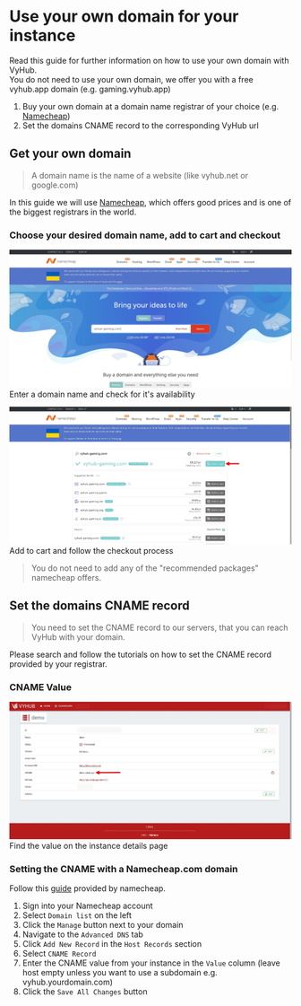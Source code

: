 # Use your own domain for your instance

Read this guide for further information on how to use your own domain with VyHub.  
You do not need to use your own domain, we offer you with a free vyhub.app domain (e.g. gaming.vyhub.app)

1. Buy your own domain at a domain name registrar of your choice (e.g. [Namecheap](https://www.namecheap.com/))
2. Set the domains CNAME record to the corresponding VyHub url

## Get your own domain

> A domain name is the name of a website (like vyhub.net or google.com)

In this guide we will use [Namecheap](https://www.namecheap.com/), which offers good prices and is one of the biggest registrars in the world.

### Choose your desired domain name, add to cart and checkout


![Enter a domain name](../assets/custom_domain_guide/example_domain_search.jpg)
Enter a domain name and check for it's availability

![Add to cart](../assets/custom_domain_guide/domain_add_cart.jpg)
Add to cart and follow the checkout process

> You do not need to add any of the "recommended packages" namecheap offers.


## Set the domains CNAME record

> You need to set the CNAME record to our servers, that you can reach VyHub with your domain.

Please search and follow the tutorials on how to set the CNAME record provided by your registrar.

### CNAME Value

![Find the CNAME value](../assets/custom_domain_guide/instance_details_page.jpg)
Find the value on the instance details page

### Setting the CNAME with a Namecheap.com domain
Follow this [guide](https://www.namecheap.com/support/knowledgebase/article.aspx/9646/2237/how-to-create-a-cname-record-for-your-domain/) provided by namecheap. 

1. Sign into your Namecheap account
2. Select `Domain list` on the left
3. Click the `Manage` button next to your domain
4. Navigate to the `Advanced DNS` tab
5. Click `Add New Record` in the `Host Records` section
6. Select `CNAME Record`
7. Enter the CNAME value from your instance in the `Value` column (leave host empty unless you want to use a subdomain e.g. vyhub.yourdomain.com)
8. Click the `Save All Changes` button

